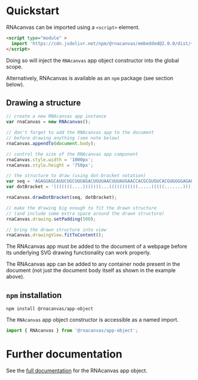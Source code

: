 # Quickstart

RNAcanvas can be imported using a `<script>` element.

```html
<script type="module" >
  import 'https://cdn.jsdelivr.net/npm/@rnacanvas/embedded@2.0.0/dist/+esm';
</script>
```

Doing so will inject the `RNAcanvas` app object constructor into the global scope.

Alternatively, RNAcanvas is available as an `npm` package (see section below).

## Drawing a structure

```javascript
// create a new RNAcanvas app instance
var rnaCanvas = new RNAcanvas();

// don't forget to add the RNAcanvas app to the document
// before drawing anything (see note below)
rnaCanvas.appendTo(document.body);

// control the size of the RNAcanvas app component
rnaCanvas.style.width = '1000px';
rnaCanvas.style.height = '750px';

// the structure to draw (using dot-bracket notation)
var seq = 'AGAGUAGCAUUCUGCUUUAGACUGUUAACUUUAUGAACCACGCGUGUCACGUGGGGAGAGUUAACAGCGCCC';
var dotBracket = '(((((((....)))))))...(((((((((((.....(((((.......)))))..))))))))))).....';

rnaCanvas.drawDotBracket(seq, dotBracket);

// make the drawing big enough to fit the drawn structure
// (and include some extra space around the drawn structure)
rnaCanvas.drawing.setPadding(500);

// bring the drawn structure into view
rnaCanvas.drawingView.fitToContent();
```

The RNAcanvas app must be added to the document of a webpage
before its underlying SVG drawing functionality can work properly.

The RNAcanvas app can be added to any container node present in the document
(not just the document body itself as shown in the example above).

## `npm` installation

```
npm install @rnacanvas/app-object
```

The `RNAcanvas` app object constructor is accessible as a named import.

```javascript
import { RNAcanvas } from '@rnacanvas/app-object';
```

# Further documentation

See the [full documentation](https://pzhaojohnson.github.io/rnacanvas.app-object/) for the RNAcanvas app object.
